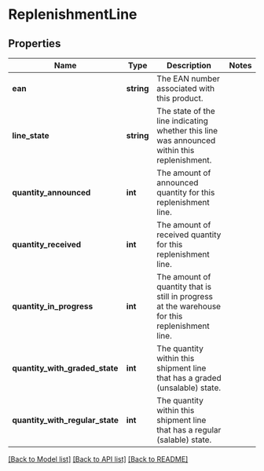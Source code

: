 # ReplenishmentLine

## Properties
Name | Type | Description | Notes
------------ | ------------- | ------------- | -------------
**ean** | **string** | The EAN number associated with this product. | 
**line_state** | **string** | The state of the line indicating whether this line was announced within this replenishment. | 
**quantity_announced** | **int** | The amount of announced quantity for this replenishment line. | 
**quantity_received** | **int** | The amount of received quantity for this replenishment line. | 
**quantity_in_progress** | **int** | The amount of quantity that is still in progress at the warehouse for this replenishment line. | 
**quantity_with_graded_state** | **int** | The quantity within this shipment line that has a graded (unsalable) state. | 
**quantity_with_regular_state** | **int** | The quantity within this shipment line that has a regular (salable) state. | 

[[Back to Model list]](../../README.md#documentation-for-models) [[Back to API list]](../../README.md#documentation-for-api-endpoints) [[Back to README]](../../README.md)

